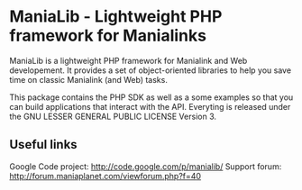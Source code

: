 ManiaLib - Lightweight PHP framework for Manialinks
===================================================

ManiaLib is a lightweight PHP framework for Manialink and Web developement. It 
provides a set of object-oriented libraries to help you save time on classic 
Manialink (and Web) tasks.

This package contains the PHP SDK as well as a some examples so that you can 
build applications that interact with the API. Everyting is released under the 
GNU LESSER GENERAL PUBLIC LICENSE Version 3.

Useful links
------------

Google Code project: http://code.google.com/p/manialib/
Support forum: http://forum.maniaplanet.com/viewforum.php?f=40
